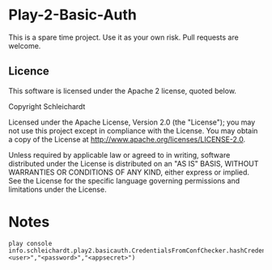 Play-2-Basic-Auth
=================
This is a spare time project. Use it as your own risk. Pull requests are welcome.

## Licence
This software is licensed under the Apache 2 license, quoted below.

Copyright Schleichardt

Licensed under the Apache License, Version 2.0 (the "License"); you may not use this project except in compliance with the License. You may obtain a copy of the License at http://www.apache.org/licenses/LICENSE-2.0.

Unless required by applicable law or agreed to in writing, software distributed under the License is distributed on an "AS IS" BASIS, WITHOUT WARRANTIES OR CONDITIONS OF ANY KIND, either express or implied. See the License for the specific language governing permissions and limitations under the License.

Notes
=====
    play console
    info.schleichardt.play2.basicauth.CredentialsFromConfChecker.hashCredentialsWithApplicationSecret("<user>","<password>","<appsecret>")
